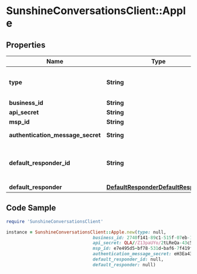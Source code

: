 # SunshineConversationsClient::Apple

## Properties

Name | Type | Description | Notes
------------ | ------------- | ------------- | -------------
**type** | **String** | To configure an Apple Messages for Business integration, acquire the required information and call the Create Integration endpoint.  | [optional] [default to &#39;apple&#39;]
**business_id** | **String** | Apple Messages for Business ID. | 
**api_secret** | **String** | Your Apple API secret which is tied to your Messaging Service Provider. | 
**msp_id** | **String** | Your Messaging Service Provider ID. | 
**authentication_message_secret** | **String** | A secret used to create the state value when sending Apple authentication 2.0 messages | [optional] 
**default_responder_id** | **String** | The default responder ID for the integration. This is the ID of the responder that will be used to send messages to the user. For more information, refer to the &lt;a href&#x3D;\&quot;https://developer.zendesk.com/documentation/conversations/messaging-platform/programmable-conversations/switchboard/#default-integration-assignment\&quot;&gt;Switchboard guide&lt;/a&gt;.  | [optional] 
**default_responder** | [**DefaultResponderDefaultResponder**](DefaultResponderDefaultResponder.md) |  | [optional] 

## Code Sample

```ruby
require 'SunshineConversationsClient'

instance = SunshineConversationsClient::Apple.new(type: null,
                                 business_id: 2740f141-89c1-515f-07eb-1128dd73491,
                                 api_secret: QLA//Z13paUYo/2tLReQa-43c5JEAASujGamiY/QTvs&#x3D;,
                                 msp_id: e7e495d5-bf78-531d-baf6-7f419f7fb592,
                                 authentication_message_secret: eH3Ea4329FzUGEsWkjQr1dbD1JDpn5Ygo/kbW0/f8gOQ4eHTr31bjDUcCfv3s9QaAwRgpd4sckdlSXwMOAGHBQ&#x3D;&#x3D;,
                                 default_responder_id: null,
                                 default_responder: null)
```


